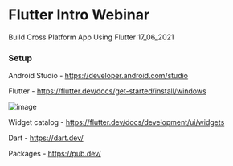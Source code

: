 # Flutter Intro Webinar
 Build Cross Platform App Using Flutter 17_06_2021


### Setup 
Android Studio - https://developer.android.com/studio

Flutter - https://flutter.dev/docs/get-started/install/windows


![image](https://user-images.githubusercontent.com/33630797/122389436-8f373e00-cf8e-11eb-9284-9e49d263239e.png)


Widget catalog - https://flutter.dev/docs/development/ui/widgets

Dart - https://dart.dev/

Packages - https://pub.dev/
